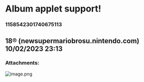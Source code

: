 # Album applet support!
### 1158542301740675113
## 18® (newsupermariobrosu.nintendo.com) 10/02/2023 23:13 

> 
### Attachments: 
![image.png](https://yuzudiscordbackup.s3.us-west-2.amazonaws.com/files-media/1158542301740675113_image.png)

